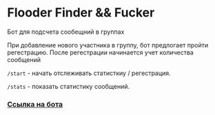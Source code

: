 # Flooder Finder && Fucker

Бот для подсчета сообещний в группах

При добавление нового участника в группу, бот предлогает пройти регестрацию. После регестрации начинается учет количества сообщений

```/start``` - начать отслеживать статисткиу / регестрация.

```/stats``` - показать статистику сообщений.

### [Ссылка на бота](https://t.me/zhenia_data_bot)
